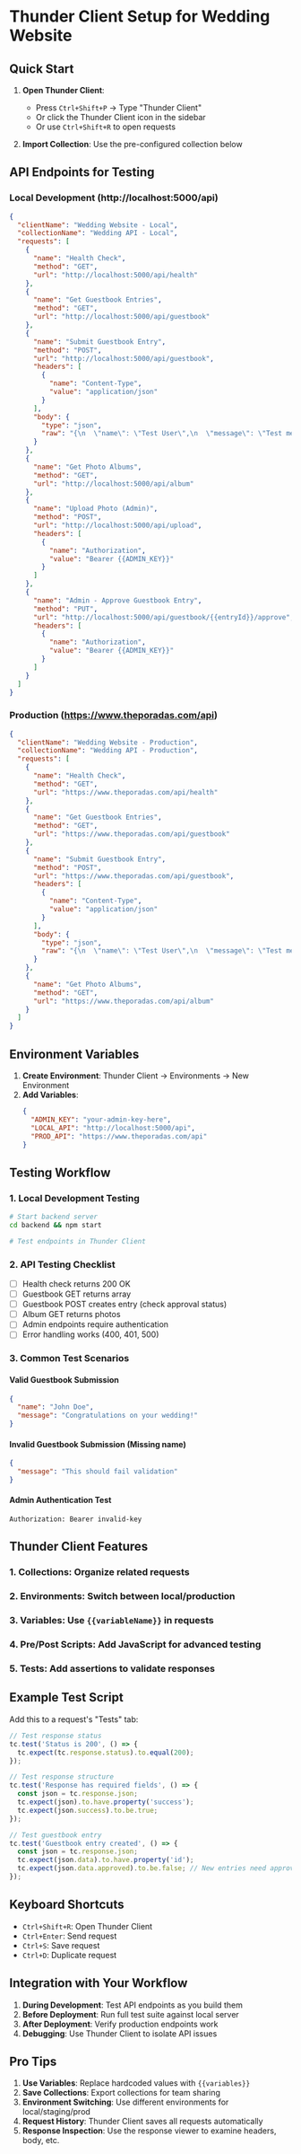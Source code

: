 # Thunder Client Setup for Wedding Website

## Quick Start

1. **Open Thunder Client**:
   - Press `Ctrl+Shift+P` → Type "Thunder Client"
   - Or click the Thunder Client icon in the sidebar
   - Or use `Ctrl+Shift+R` to open requests

2. **Import Collection**: Use the pre-configured collection below

## API Endpoints for Testing

### Local Development (http://localhost:5000/api)

```json
{
  "clientName": "Wedding Website - Local",
  "collectionName": "Wedding API - Local",
  "requests": [
    {
      "name": "Health Check",
      "method": "GET",
      "url": "http://localhost:5000/api/health"
    },
    {
      "name": "Get Guestbook Entries",
      "method": "GET",
      "url": "http://localhost:5000/api/guestbook"
    },
    {
      "name": "Submit Guestbook Entry",
      "method": "POST",
      "url": "http://localhost:5000/api/guestbook",
      "headers": [
        {
          "name": "Content-Type",
          "value": "application/json"
        }
      ],
      "body": {
        "type": "json",
        "raw": "{\n  \"name\": \"Test User\",\n  \"message\": \"Test message from Thunder Client\"\n}"
      }
    },
    {
      "name": "Get Photo Albums",
      "method": "GET",
      "url": "http://localhost:5000/api/album"
    },
    {
      "name": "Upload Photo (Admin)",
      "method": "POST",
      "url": "http://localhost:5000/api/upload",
      "headers": [
        {
          "name": "Authorization",
          "value": "Bearer {{ADMIN_KEY}}"
        }
      ]
    },
    {
      "name": "Admin - Approve Guestbook Entry",
      "method": "PUT",
      "url": "http://localhost:5000/api/guestbook/{{entryId}}/approve",
      "headers": [
        {
          "name": "Authorization",
          "value": "Bearer {{ADMIN_KEY}}"
        }
      ]
    }
  ]
}
```

### Production (https://www.theporadas.com/api)

```json
{
  "clientName": "Wedding Website - Production",
  "collectionName": "Wedding API - Production",
  "requests": [
    {
      "name": "Health Check",
      "method": "GET",
      "url": "https://www.theporadas.com/api/health"
    },
    {
      "name": "Get Guestbook Entries",
      "method": "GET",
      "url": "https://www.theporadas.com/api/guestbook"
    },
    {
      "name": "Submit Guestbook Entry",
      "method": "POST",
      "url": "https://www.theporadas.com/api/guestbook",
      "headers": [
        {
          "name": "Content-Type",
          "value": "application/json"
        }
      ],
      "body": {
        "type": "json",
        "raw": "{\n  \"name\": \"Test User\",\n  \"message\": \"Test message from Thunder Client\"\n}"
      }
    },
    {
      "name": "Get Photo Albums",
      "method": "GET",
      "url": "https://www.theporadas.com/api/album"
    }
  ]
}
```

## Environment Variables

1. **Create Environment**: Thunder Client → Environments → New Environment
2. **Add Variables**:
   ```json
   {
     "ADMIN_KEY": "your-admin-key-here",
     "LOCAL_API": "http://localhost:5000/api",
     "PROD_API": "https://www.theporadas.com/api"
   }
   ```

## Testing Workflow

### 1. **Local Development Testing**

```bash
# Start backend server
cd backend && npm start

# Test endpoints in Thunder Client
```

### 2. **API Testing Checklist**

- [ ] Health check returns 200 OK
- [ ] Guestbook GET returns array
- [ ] Guestbook POST creates entry (check approval status)
- [ ] Album GET returns photos
- [ ] Admin endpoints require authentication
- [ ] Error handling works (400, 401, 500)

### 3. **Common Test Scenarios**

#### Valid Guestbook Submission

```json
{
  "name": "John Doe",
  "message": "Congratulations on your wedding!"
}
```

#### Invalid Guestbook Submission (Missing name)

```json
{
  "message": "This should fail validation"
}
```

#### Admin Authentication Test

```http
Authorization: Bearer invalid-key
```

## Thunder Client Features

### 1. **Collections**: Organize related requests

### 2. **Environments**: Switch between local/production

### 3. **Variables**: Use `{{variableName}}` in requests

### 4. **Pre/Post Scripts**: Add JavaScript for advanced testing

### 5. **Tests**: Add assertions to validate responses

## Example Test Script

Add this to a request's "Tests" tab:

```javascript
// Test response status
tc.test('Status is 200', () => {
  tc.expect(tc.response.status).to.equal(200);
});

// Test response structure
tc.test('Response has required fields', () => {
  const json = tc.response.json;
  tc.expect(json).to.have.property('success');
  tc.expect(json.success).to.be.true;
});

// Test guestbook entry
tc.test('Guestbook entry created', () => {
  const json = tc.response.json;
  tc.expect(json.data).to.have.property('id');
  tc.expect(json.data.approved).to.be.false; // New entries need approval
});
```

## Keyboard Shortcuts

- `Ctrl+Shift+R`: Open Thunder Client
- `Ctrl+Enter`: Send request
- `Ctrl+S`: Save request
- `Ctrl+D`: Duplicate request

## Integration with Your Workflow

1. **During Development**: Test API endpoints as you build them
2. **Before Deployment**: Run full test suite against local server
3. **After Deployment**: Verify production endpoints work
4. **Debugging**: Use Thunder Client to isolate API issues

## Pro Tips

1. **Use Variables**: Replace hardcoded values with `{{variables}}`
2. **Save Collections**: Export collections for team sharing
3. **Environment Switching**: Use different environments for local/staging/prod
4. **Request History**: Thunder Client saves all requests automatically
5. **Response Inspection**: Use the response viewer to examine headers, body, etc.

